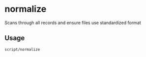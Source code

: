 # normalize

Scans through all records and ensure files use standardized format

## Usage

```bash
script/normalize
```
